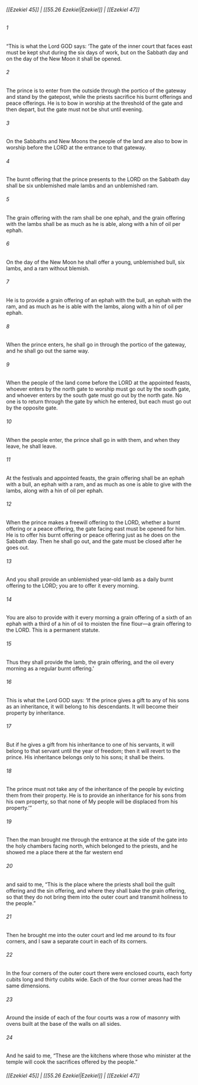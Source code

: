 
###### [[Ezekiel 45]] | [[55.26 Ezekiel|Ezekiel]] | [[Ezekiel 47]]

###### 1
“This is what the Lord GOD says: ‘The gate of the inner court that faces east must be kept shut during the six days of work, but on the Sabbath day and on the day of the New Moon it shall be opened.
###### 2
The prince is to enter from the outside through the portico of the gateway and stand by the gatepost, while the priests sacrifice his burnt offerings and peace offerings. He is to bow in worship at the threshold of the gate and then depart, but the gate must not be shut until evening.
###### 3
On the Sabbaths and New Moons the people of the land are also to bow in worship before the LORD at the entrance to that gateway.
###### 4
The burnt offering that the prince presents to the LORD on the Sabbath day shall be six unblemished male lambs and an unblemished ram.
###### 5
The grain offering with the ram shall be one ephah, and the grain offering with the lambs shall be as much as he is able, along with a hin of oil per ephah.
###### 6
On the day of the New Moon he shall offer a young, unblemished bull, six lambs, and a ram without blemish.
###### 7
He is to provide a grain offering of an ephah with the bull, an ephah with the ram, and as much as he is able with the lambs, along with a hin of oil per ephah.
###### 8
When the prince enters, he shall go in through the portico of the gateway, and he shall go out the same way.
###### 9
When the people of the land come before the LORD at the appointed feasts, whoever enters by the north gate to worship must go out by the south gate, and whoever enters by the south gate must go out by the north gate. No one is to return through the gate by which he entered, but each must go out by the opposite gate.
###### 10
When the people enter, the prince shall go in with them, and when they leave, he shall leave.
###### 11
At the festivals and appointed feasts, the grain offering shall be an ephah with a bull, an ephah with a ram, and as much as one is able to give with the lambs, along with a hin of oil per ephah.
###### 12
When the prince makes a freewill offering to the LORD, whether a burnt offering or a peace offering, the gate facing east must be opened for him. He is to offer his burnt offering or peace offering just as he does on the Sabbath day. Then he shall go out, and the gate must be closed after he goes out.
###### 13
And you shall provide an unblemished year-old lamb as a daily burnt offering to the LORD; you are to offer it every morning.
###### 14
You are also to provide with it every morning a grain offering of a sixth of an ephah with a third of a hin of oil to moisten the fine flour—a grain offering to the LORD. This is a permanent statute.
###### 15
Thus they shall provide the lamb, the grain offering, and the oil every morning as a regular burnt offering.’
###### 16
This is what the Lord GOD says: ‘If the prince gives a gift to any of his sons as an inheritance, it will belong to his descendants. It will become their property by inheritance.
###### 17
But if he gives a gift from his inheritance to one of his servants, it will belong to that servant until the year of freedom; then it will revert to the prince. His inheritance belongs only to his sons; it shall be theirs.
###### 18
The prince must not take any of the inheritance of the people by evicting them from their property. He is to provide an inheritance for his sons from his own property, so that none of My people will be displaced from his property.’”
###### 19
Then the man brought me through the entrance at the side of the gate into the holy chambers facing north, which belonged to the priests, and he showed me a place there at the far western end
###### 20
and said to me, “This is the place where the priests shall boil the guilt offering and the sin offering, and where they shall bake the grain offering, so that they do not bring them into the outer court and transmit holiness to the people.”
###### 21
Then he brought me into the outer court and led me around to its four corners, and I saw a separate court in each of its corners.
###### 22
In the four corners of the outer court there were enclosed courts, each forty cubits long and thirty cubits wide. Each of the four corner areas had the same dimensions.
###### 23
Around the inside of each of the four courts was a row of masonry with ovens built at the base of the walls on all sides.
###### 24
And he said to me, “These are the kitchens where those who minister at the temple will cook the sacrifices offered by the people.”

###### [[Ezekiel 45]] | [[55.26 Ezekiel|Ezekiel]] | [[Ezekiel 47]]
